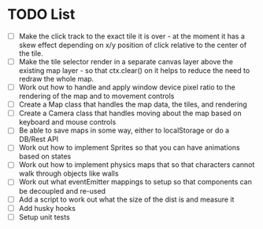 # TODO List

- [ ] Make the click track to the exact tile it is over - at the moment it has a skew effect depending on x/y position of click relative to the center of the tile.
- [ ] Make the tile selector render in a separate canvas layer above the existing map layer - so that ctx.clear() on it helps to reduce the need to redraw the whole map.
- [ ] Work out how to handle and apply window device pixel ratio to the rendering of the map and to movement controls
- [ ] Create a Map class that handles the map data, the tiles, and rendering
- [ ] Create a Camera class that handles moving about the map based on keyboard and mouse controls
- [ ] Be able to save maps in some way, either to localStorage or do a DB/Rest API
- [ ] Work out how to implement Sprites so that you can have animations based on states
- [ ] Work out how to implement physics maps that so that characters cannot walk through objects like walls
- [ ] Work out what eventEmitter mappings to setup so that components can be decoupled and re-used
- [ ] Add a script to work out what the size of the dist is and measure it
- [ ] Add husky hooks
- [ ] Setup unit tests
